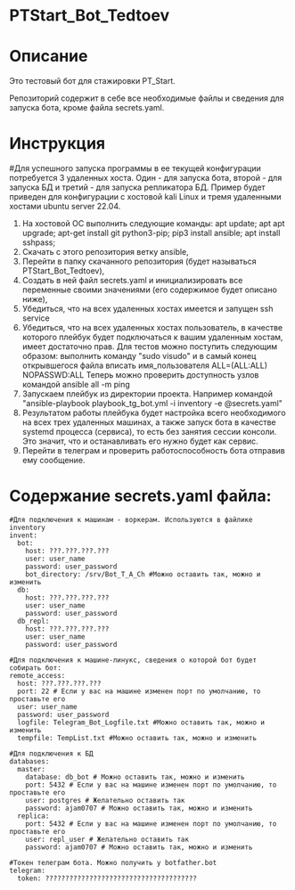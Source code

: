 # PTStart_Bot_Tedtoev

# Описание
Это тестовый бот для стажировки PT_Start.

Репозиторий содержит в себе все необходимые файлы и сведения для запуска бота, кроме файла secrets.yaml.

# Инструкция
#Для успешного запуска программы в ее текущей конфигурации потребуется 3 удаленных хоста. Один - для запуска бота, второй - для запуска БД и третий - для запуска репликатора БД.
Пример будет приведен для конфигурации с хостовой kali Linux и тремя удаленными хостами ubuntu server 22.04.

1. На хостовой ОС выполнить следующие команды: apt update; apt apt upgrade; apt-get install git python3-pip; pip3 install ansible; apt install sshpass;
2. Скачать с этого репозитория ветку ansible,
3. Перейти в папку скачанного репозитория (будет называться PTStart_Bot_Tedtoev),
4. Создать в ней файл secrets.yaml и инициализировать все переменные своими значениями (его содержимое будет описано ниже),
5. Убедиться, что на всех удаленных хостах имеется и запущен ssh service
6. Убедиться, что на всех удаленных хостах пользователь, в качестве которого плейбук будет подключаться к вашим удаленным хостам, имеет достаточно прав. Для тестов можно поступить следующим образом: выполнить команду "sudo visudo" и в самый конец открывшегося файла вписать имя_пользователя ALL=(ALL:ALL) NOPASSWD:ALL
Теперь можно проверить доступность узлов командой ansible all -m ping
7. Запускаем плейбук из директории проекта. Например командой "ansible-playbook playbook_tg_bot.yml -i inventory -e @secrets.yaml"
8. Результатом работы плейбука будет настройка всего необходимого на всех трех удаленных машинах, а также запуск бота в качестве systemd процесса (сервиса), то есть без занятия сессии консоли. Это значит, что и останавливать его нужно будет как сервис.
9. Перейти в телеграм и проверить работоспособность бота отправив ему сообщение.

# Содержание secrets.yaml файла:

```
#Для подключения к машинам - воркерам. Используются в файлике inventory
invent:
  bot:
    host: ???.???.???.???
    user: user_name
    password: user_password
    bot_directory: /srv/Bot_T_A_Ch #Можно оставить так, можно и изменить
  db:
    host: ???.???.???.???
    user: user_name
    password: user_password
  db_repl:
    host: ???.???.???.???
    user: user_name
    password: user_password

#Для подключения к машине-линукс, сведения о которой бот будет собирать бот:
remote_access:
  host: ???.???.???.???
  port: 22 # Если у вас на машине изменен порт по умолчанию, то проставьте его
  user: user_name
  password: user_password
  logfile: Telegram_Bot_Logfile.txt #Можно оставить так, можно и изменить
  tempfile: TempList.txt #Можно оставить так, можно и изменить

#Для подключения к БД
databases:
  master:
    database: db_bot # Можно оставить так, можно и изменить
    port: 5432 # Если у вас на машине изменен порт по умолчанию, то проставьте его
    user: postgres # Желательно оставить так
    password: ajam0707 # Можно оставить так, можно и изменить
  replica:
    port: 5432 # Если у вас на машине изменен порт по умолчанию, то проставьте его
    user: repl_user # Желательно оставить так
    password: ajam0707 # Можно оставить так, можно и изменить

#Токен телеграм бота. Можно получить у botfather.bot 
telegram:
  token: ??????????????????????????????????????
```
